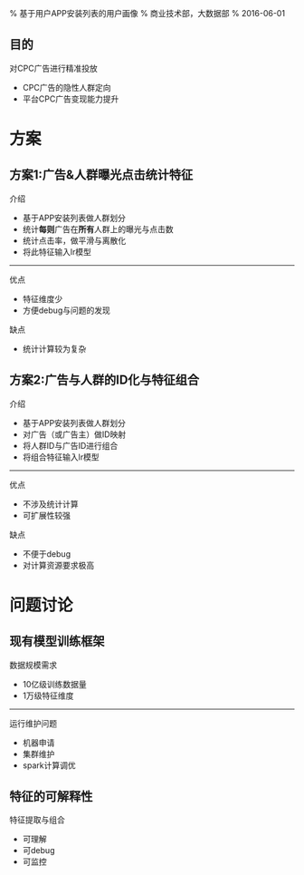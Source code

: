 % 基于用户APP安装列表的用户画像
% 商业技术部，大数据部
% 2016-06-01

## 目的

  对CPC广告进行精准投放

  - CPC广告的隐性人群定向
  - 平台CPC广告变现能力提升

# 方案

## 方案1:广告&人群曝光点击统计特征

  介绍
  
  - 基于APP安装列表做人群划分
  - 统计**每则**广告在**所有**人群上的曝光与点击数
  - 统计点击率，做平滑与离散化
  - 将此特征输入lr模型

---

  优点
  
  - 特征维度少
  - 方便debug与问题的发现
  
  缺点

  - 统计计算较为复杂

## 方案2:广告与人群的ID化与特征组合

  介绍
  
  - 基于APP安装列表做人群划分
  - 对广告（或广告主）做ID映射
  - 将人群ID与广告ID进行组合
  - 将组合特征输入lr模型
  
---

  优点
  
  - 不涉及统计计算
  - 可扩展性较强
  
  缺点

  - 不便于debug
  - 对计算资源要求极高

# 问题讨论

## 现有模型训练框架

  数据规模需求

  - 10亿级训练数据量
  - 1万级特征维度

---

  运行维护问题

  - 机器申请
  - 集群维护
  - spark计算调优

## 特征的可解释性

  特征提取与组合

  - 可理解
  - 可debug
  - 可监控
